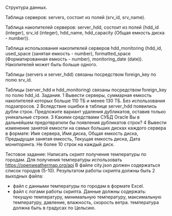 Структура данных.

Таблица серверов: servers, состоит из полей (srv_id, srv_name).

Таблица накопителей серверов: server_hdd, состоит из полей (hdd_id (integer), srv_id (integer),
hdd_name, hdd_capacity (Общая емкость диска - number)).

Таблица использования накопителей серверов hdd_monitoring (hdd_id, used_space (занятая емкость -
number), formatted_space (Форматированная емкость - number), monitoring_date (date)).
Накопителей может быть больше одного.

Таблицы (servers и server_hdd) связаны посредством foreign_key по полю srv_id.

Таблицы (server_hdd и hdd_monitoring) связаны посредством foreign_key по полю hdd_id.
Задания.
1
Вывести серверы, суммарная емкость накопителей которых больше 110 ТБ и менее 130 ТБ. Без
использования подзапросов.
2
Вследствие ошибки в таблице server_hdd появились дубли строк.
Предложите вариант удаления дубликатов, оставив только уникальные строки.
3
Какими средствами СУБД Oracle Вы в дальнейшем предотвратили бы появления дубликатов строк?
4
Вывести изменение занятой емкости на самых больших дисках каждого сервера в формате:
Имя сервера, Имя диска, Общая емкость диска, Предыдущая занятая емкость, Текущая емкость диска,
Дата мониторинга.
Не более 10 строк на каждый диск.


Тестовое задание:
Написать скрипт получения температуры по городам.
Для получения температуры использовать https://openweathermap.org/api
В файле city.json должен содержаться список городов (5-10).
Результатом работы скрипта должны быть 2 выходных файла:
- файл с данными температуры по городам в формате Excel.
- файл с логами работы скрипта.
Данные должны содержать:
текущую температуру, минимальную температуру, максимальную температуру, давление,
влажность, скорость ветра.
температура должна быть в градусах по Цельсию.

